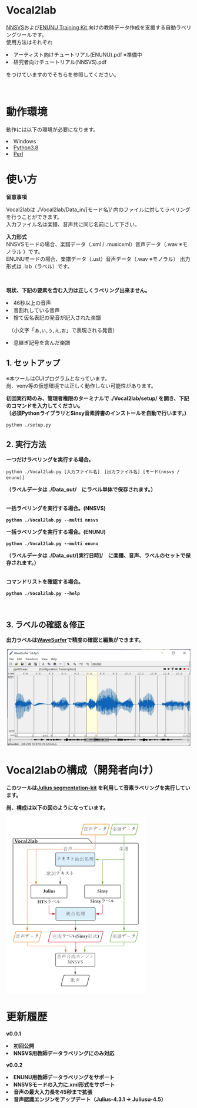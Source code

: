 # Vocal2lab

<p><a href="https://github.com/r9y9/nnsvs">NNSVS</a>および<a href="https://github.com/oatsu-gh/enunu_training_kit">ENUNU Training Kit </a>向けの教師データ作成を支援する自動ラベリングツールです。<br>
使用方法はそれぞれ<br>
    <li>アーティスト向けチュートリアル(ENUNU).pdf ※準備中</li>
    <li>研究者向けチュートリアル(NNSVS).pdf</li>
    <p>をつけていますのでそちらを参照してください。
</p><br>

<h1>動作環境</h1>

<p>動作には以下の環境が必要になります。</p>

<li>Windows</li>

<li><a href = "https://www.python.org/downloads/windows/">Python3.8 </a></li>

<li><a href = "https://strawberryperl.com/">Perl</a></li>

<h1>使い方</h1>

<b><p>留意事項</b></p>

<p>Vocal2labは ./Vocal2lab/Data_in/[モード名]/ 内のファイルに対してラベリングを行うことができます。<br>
入力ファイル名は楽譜、音声共に同じ名前にして下さい。</p>
<b>入力形式</b><br>
NNSVSモードの場合、楽譜データ（.xml / .musicxml）音声データ（.wav ※モノラル ）です。<br>
ENUNUモードの場合、楽譜データ（.ust）音声データ（.wav ※モノラル）
出力形式は .lab（ラベル）です。</p><br>

<b>現状、下記の要素を含む入力は正しくラベリング出来ません。</p></b>

<li>46秒以上の音声</li>

<li>音割れしている音声</li>

<li>捨て仮名表記の発音が記入された楽譜<br>

　（小文字「ぁ,ぃ,ぅ,ぇ,ぉ」で表現される発音）</li>

<li>息継ぎ記号を含んだ楽譜</li>

<h2>1. セットアップ</h2>

<p>※本ツールはCUIプログラムとなっています。<br>
尚、venv等の仮想環境では正しく動作しない可能性があります。</p>

<b><p>初回実行時のみ、管理者権限のターミナルで ./Vocal2lab/setup/ を開き、下記のコマンドを入力してください。<br>（必須PythonライブラリとSinsy音素辞書のインストールを自動で行います。）</p></b>

    python ./setup.py

<h2>2. 実行方法</h2>

<p><b>一つだけラベリングを実行する場合。</b><br>
    
    python ./Vocal2lab.py [入力ファイル名]　[出力ファイル名] [モード(nnsvs / enunu)]

<b>（ラベルデータは ./Data_out/　にラベル単体で保存されます。）</strong><br><br></p>

<p><strong>一括ラベリングを実行する場合。(NNSVS)</strong><br>
    
    python ./Vocal2lab.py --multi nnsvs
</p>

<p><strong>一括ラベリングを実行する場合。(ENUNU)</strong><br>
    
    python ./Vocal2lab.py --multi enunu

<b>（ラベルデータは ./Data_out/[実行日時]/　に楽譜、音声、ラベルのセットで保存されます。）</b><br><br></p>

<p><b>コマンドリストを確認する場合。</b><br>
    
    python ./Vocal2lab.py --help
</p><br>

<h2>3. ラベルの確認＆修正</h2>

<p>出力ラベルは<a href="https://www.speech.kth.se/wavesurfer/man.html">WaveSurfer</a>で精度の確認と編集ができます。</p>

<img src="./bin/Github_img/WaveSurfer.jpg" alt="WaveSurfer" title="WaveSurfer">

<h1>Vocal2labの構成（開発者向け）</h1>

<p>このツールは<a href="https://github.com/julius-speech/segmentation-kit">Julius segmentation-kit</a> を利用して音素ラベリングを実行しています。<br>

尚、構成は以下の図のようになっています。</p>

<img src="./bin/Github_img/Vocal2lab.jpg" alt="Vocal2lab" title="Vocal2lab">

<h1>更新履歴</h1>
<b><p>v0.0.1</b></p>
<li>初回公開</li>
<li>NNSVS用教師データラベリングにのみ対応</li>

<b><p>v0.0.2</b></p>
<li>ENUNU用教師データラベリングをサポート</li>
<li>NNSVSモードの入力に.xml形式をサポート</li>
<li>音声の最大入力長を45秒まで拡張</li>
<li>音声認識エンジンをアップデート（Julius-4.3.1 → Juliusu-4.5）</li>
